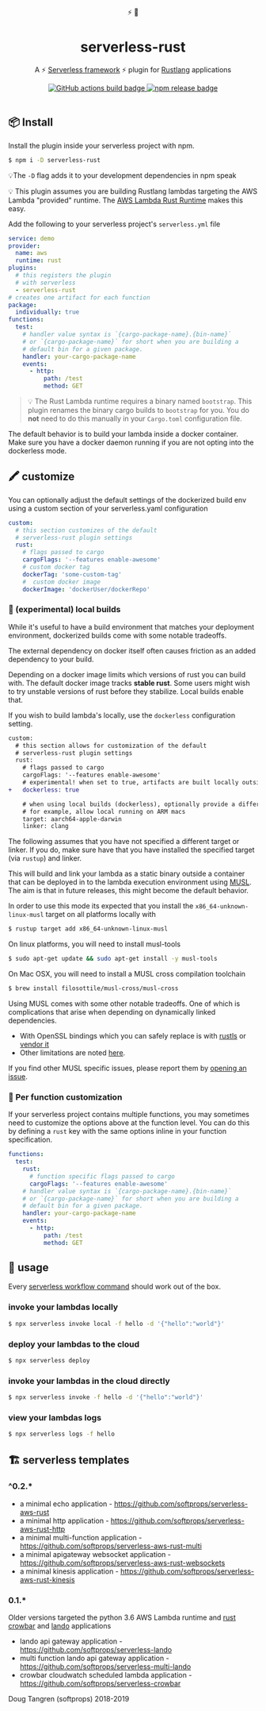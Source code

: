 <div align="center">
   ⚡ 🦀
</div>

<h1 align="center">
  serverless-rust
</h1>

<p align="center">
   A ⚡ <a href="https://www.serverless.com/framework/docs/">Serverless framework</a> ⚡ plugin for <a href="https://www.rust-lang.org/">Rustlang</a> applications
</p>

<div align="center">
  <a href="https://github.com/softprops/serverless-rust/actions">
    <img alt="GitHub actions build badge" src="https://github.com/softprops/serverless-rust/workflows/Main/badge.svg"/>
  </a>
  <a href="https://www.npmjs.com/package/serverless-rust">
    <img alt="npm release badge" src="https://img.shields.io/npm/v/serverless-rust.svg"/>
  </a>
</div>

<br />

## 📦 Install

Install the plugin inside your serverless project with npm.

```sh
$ npm i -D serverless-rust
```
💡The `-D` flag adds it to your development dependencies in npm speak

💡 This plugin assumes you are building Rustlang lambdas targeting the AWS Lambda "provided" runtime. The [AWS Lambda Rust Runtime](https://github.com/awslabs/aws-lambda-rust-runtime) makes this easy.

Add the following to your serverless project's `serverless.yml` file

```yaml
service: demo
provider:
  name: aws
  runtime: rust
plugins:
  # this registers the plugin
  # with serverless
  - serverless-rust
# creates one artifact for each function
package:
  individually: true
functions:
  test:
    # handler value syntax is `{cargo-package-name}.{bin-name}`
    # or `{cargo-package-name}` for short when you are building a
    # default bin for a given package.
    handler: your-cargo-package-name
    events:
      - http:
          path: /test
          method: GET
```

> 💡 The Rust Lambda runtime requires a binary named `bootstrap`. This plugin renames the binary cargo builds to `bootstrap` for you. You do **not** need to do this manually in your `Cargo.toml` configuration file.

The default behavior is to build your lambda inside a docker container. Make sure you have a docker daemon running if you are not opting into the dockerless mode.

## 🖍️ customize

You can optionally adjust the default settings of the dockerized build env using
a custom section of your serverless.yaml configuration

```yaml
custom:
  # this section customizes of the default
  # serverless-rust plugin settings
  rust:
    # flags passed to cargo
    cargoFlags: '--features enable-awesome'
    # custom docker tag
    dockerTag: 'some-custom-tag'
    #  custom docker image
    dockerImage: 'dockerUser/dockerRepo'
```

### 🥼 (experimental) local builds

While it's useful to have a build environment that matches your deployment
environment, dockerized builds come with some notable tradeoffs.

The external dependency on docker itself often causes friction as an added dependency to your build.

Depending on a docker image limits which versions of rust you can build with. The default docker image tracks **stable rust**. Some users might wish to try unstable versions of rust before they stabilize. Local builds enable that.

If you wish to build lambda's locally, use the `dockerless` configuration setting. 

```diff
custom:
  # this section allows for customization of the default
  # serverless-rust plugin settings
  rust:
    # flags passed to cargo
    cargoFlags: '--features enable-awesome'
    # experimental! when set to true, artifacts are built locally outside of docker
+   dockerless: true

    # when using local builds (dockerless), optionally provide a different target and linker for the compiler
    # for example, allow local running on ARM macs
    target: aarch64-apple-darwin
    linker: clang
```

The following assumes that you have not specified a different target or linker. If you do, make sure have that you have installed the specified target (via `rustup`) and linker.

This will build and link your lambda as a static binary outside a container that can be deployed in to the lambda execution environment using [MUSL](https://doc.rust-lang.org/edition-guide/rust-2018/platform-and-target-support/musl-support-for-fully-static-binaries.html). The aim is that in future releases, this might become the default behavior.

In order to use this mode its expected that you install the `x86_64-unknown-linux-musl` target on all platforms locally with

```sh
$ rustup target add x86_64-unknown-linux-musl
```

On linux platforms, you will need to install musl-tools

```sh
$ sudo apt-get update && sudo apt-get install -y musl-tools
```

On Mac OSX, you will need to install a MUSL cross compilation toolchain

```sh
$ brew install filosottile/musl-cross/musl-cross
```

Using MUSL comes with some other notable tradeoffs. One of which is complications that arise when depending on dynamically linked dependencies.

* With OpenSSL bindings which you can safely replace is with [rustls](https://github.com/ctz/rustls) or [vendor it](https://docs.rs/openssl/0.10.29/openssl/#vendored)
* Other limitations are noted [here](https://github.com/KodrAus/rust-cross-compile#limitations).

If you find other MUSL specific issues, please report them by [opening an issue](https://github.com/softprops/serverless-rust/issues/new?template=bug_report.md).

### 🎨 Per function customization

If your serverless project contains multiple functions, you may sometimes
need to customize the options above at the function level. You can do this
by defining a `rust` key with the same options inline in your function
specification.

```yaml
functions:
  test:
    rust:
      # function specific flags passed to cargo
      cargoFlags: '--features enable-awesome'
    # handler value syntax is `{cargo-package-name}.{bin-name}`
    # or `{cargo-package-name}` for short when you are building a
    # default bin for a given package.
    handler: your-cargo-package-name
    events:
      - http:
          path: /test
          method: GET
```

## 🤸 usage

Every [serverless workflow command](https://serverless.com/framework/docs/providers/aws/guide/workflow/) should work out of the box.

### invoke your lambdas locally

```sh
$ npx serverless invoke local -f hello -d '{"hello":"world"}'
```

### deploy your lambdas to the cloud

```sh
$ npx serverless deploy
```

### invoke your lambdas in the cloud directly

```sh
$ npx serverless invoke -f hello -d '{"hello":"world"}'
```

### view your lambdas logs

```sh
$ npx serverless logs -f hello
```

## 🏗️ serverless templates

### ^0.2.*

* a minimal echo application - https://github.com/softprops/serverless-aws-rust
* a minimal http application - https://github.com/softprops/serverless-aws-rust-http
* a minimal multi-function application - https://github.com/softprops/serverless-aws-rust-multi
* a minimal apigateway websocket application - https://github.com/softprops/serverless-aws-rust-websockets
* a minimal kinesis application - https://github.com/softprops/serverless-aws-rust-kinesis

### 0.1.*

Older versions targeted the python 3.6 AWS Lambda runtime and [rust crowbar](https://github.com/ilianaw/rust-crowbar) and [lando](https://github.com/softprops/lando) applications

* lando api gateway application - https://github.com/softprops/serverless-lando
* multi function lando api gateway application - https://github.com/softprops/serverless-multi-lando
* crowbar cloudwatch scheduled lambda application - https://github.com/softprops/serverless-crowbar

Doug Tangren (softprops) 2018-2019
